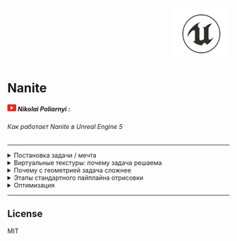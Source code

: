<p align="right">
	<img src="resources/pictures/UnrealEngine-128x128.png" alt="Unreal Engine">
</p>

# Nanite

##### ![Youtube](resources/pictures/Youtube-20x16.png) Nikolai Poliarnyi :
###### *Как работает Nanite в Unreal Engine 5*
- - -

<details>

<summary>Постановка задачи / мечта</summary>

|  | Кино | Игры|
|:------|:------:|:------:|
| Отрисовка | Offline | Realtime ${1\over 60}$ |
| Скорость обработки | Высокое качество | Бюджет качества |
| Подготовка ассетов | **Оригинал** | **Упрощаем assets** |

> Боль игр: Упрощение assets
>> * Время людей
>> * Специфика задачи
>> * Деньги

> Боль кино: Отрисовка
>> * Не хочется долго ждать результата

##### Хотим отдать задачу «упрощение assets» движку Unreal Engine, чтобы удовлетворить все запросы

[//]: # (--- Конец вкладки: Постановка задачи ---)

<br />

</details>

<details>
<summary>Виртуальные текстуры: почему задача решаема</summary>

#### Id Tech
###### Компания, разработавшая популярные игры, засчет технологического прорыва:
> Doom, Quake, <ins>Rage</ins>

###### Они и придумали виртуальные текстуры (ранее назывались Mega Texture, прижилось Virtual Texture)

<br />

<details>
<summary>Mip Map: </summary>

<br />

<details>
<summary>

###### Наглядный пример Mip Map

</summary>

![MipMap](https://github.com/furokl/Nanite/blob/main/resources/pictures/MipMap-660x440.png)

[//]: # (--- Конец изображения: Наглядный пример Mip Map ---)

</details>

###### Есть тяжелая по тем меркам текстура ландшафта 16к х 16к
> * ! Не влезает в память видеокарты (VRAM)
> * ! Нужно перерисовывать большой обьем информации

<details>
<summary>

###### Highmap resolution №1

</summary>

![HighResolutionN1](https://github.com/furokl/Nanite/blob/main/resources/pictures/HighResolutionN1-581x430.png)

[//]: # (--- Конец изображения: Highmap resolution №1 ---)

</details>

<br />

###### * Если объект находится далеко, он может быть не виден персонажу или являться одним пикселем
###### Напрашивается разделить ландшафт на окрестности
> * Рядом с персонажем оригинальное качество
> * По удалению от него уменьшать разрешение
###### *<ins>Mip Map</ins> - Версия текстуры у которой есть разные уровни детализации* 

<details>
<summary>

###### Highmap resolution №2

</summary>

![HighResolutionN2](https://github.com/furokl/Nanite/blob/main/resources/pictures/HighResolutionN2-579x396.png)

[//]: # (--- Конец изображения: Highmap resolution №2 ---)

</details>

<br />

###### Это все еще не решает проблему с объемом видеопамяти (VRAM)
> ! Теперь необходимо иметь несколько сжатых версий одной и той же текстуры

<details>
<summary>

###### Highmap resolution №3

</summary>

![HighResolutionN3](https://github.com/furokl/Nanite/blob/main/resources/pictures/HighResolutionN3-681x544.png)

[//]: # (--- Конец изображения: Highmap resolution №3 ---)

</details>

<br />

###### Тогда мы будем хранить в видеопамяти только разбитые окрестности.
> * В конечном итоге должно выйти, что объем видеопамяти равен кол-ву пикселей монитора
> * Перестаем зависить от разрешения текстуры
###### НО
> * ! Мы предполагаем, что можем автоматически определить какие части текстуры нужны
> * ! Мы предполагаем, что кто-то сам положит в видеопамять эти окрестности

<details>
<summary>

###### Highmap resolution №4

</summary>

![HighResolutionN4](https://github.com/furokl/Nanite/blob/main/resources/pictures/HighResolutionN4-666x516.png)

[//]: # (--- Конец изображения: Highmap resolution №4 ---)

</details>

[//]: # (--- Конец вкладки: Mip Map ---)

</details>

<details>
<summary>Рендер</summary>

###### 1. Первый проход (GPU)
###### Мы смотрим на объект и проецируем его на экран
###### Чтобы скомпенсировать: чем дальше объект от игрока, тем меньше у этого объекта уровень детальности, чтобы пиксель стал сопоставим с пикселем на экране
> * Знаем размер проекции
> * Знаем уровень Mip Map

<details>
<summary>

###### Render №1

</summary>

![RenderN1](https://github.com/furokl/Nanite/blob/main/resources/pictures/RenderN1-590x337.png)

[//]: # (--- Конец изображения: Render №1 ---)

</details>

###### 2. Второй проход (CPU)
###### Процессор смотрит на картину: там перечислено, что нужно для построения кадра
> В Кэше хранится информация о окрестностях, что уже лежат в видеопамяти
>> Если её нет, инициализируем эту информацию.

<details>
<summary>

###### Render №2

</summary>

![RenderN2](https://github.com/furokl/Nanite/blob/main/resources/pictures/RenderN2-741x375.png)

[//]: # (--- Конец изображения: Render №2 ---)

</details>

###### 3. Третий проход
###### Мы гарантировали, что вся информация на картинке прогружена
###### Рисуем виртуальную текстуру на тех уровнях разрешения, на которых нужно с учетом расстояния до персонажа
> Помним, VRAM пропорционально числу пикселей на экране
###### НО
> Гарантирует ли это Readltime? ${1\over 60}$
>> * Все быстро работает за исключением ожидания подгрузки данных в VRAM (пункт 2)
>> * Повезло, если текстура влезла в оперативную память, PCI-E шина может и справится; но <ins>придется ограничивать свободу художника</ins>

<details>
<summary>

###### Render №3

</summary>

![RenderN3](https://github.com/furokl/Nanite/blob/main/resources/pictures/RenderN3-464x345.png)

[//]: # (--- Конец изображения: Render №3 ---)

</details>

###### Что делать?
###### Пусть инициализация подгрузки будет происходить асихронно
###### В свою очередь, прорисовка начнется сразу с тем, что есть
> * Будем всегда держать в VRAM низкодетализированную версию
>> * Если информация о окрестностях есть, заменяем низкодетализированную версию
###### *<ins>Streaming</ins> - Процесс запроса + асихронной подргузки*

[//]: # (--- Конец вкладки: Рендер ---)

</details>

<br />

[//]: # (--- Конец вкладки: Виртуальные текстуры: почему задача решаема ---)

</details>

<details>
<summary>Почему с геометрией задача сложнее</summary>

###### Есть чуйка, что мы можем применить Streaming в том числе к геометрии
###### Однако, стоит отметить, что задача связанная с геометрией не тривиально адаптируется:
> * 2D картинка фильтруема
> * Работаем с регулярной структурой нашей картинки
>> При упрощении 4 пикселя в 1, мы можем просто усреднить их цвет
###### С геометрией мы работаем с большим множеством треугольников
> * Даже если треугольники находятся рядом, мы не можем их упрощать или усреднять

[//]: # (--- Конец вкладки: Почему с геометрией задача сложнее ---)

<br />

</details>

<details>

<summary>Этапы стандартного пайплайна отрисовки</summary>

###### Рассмотрим случай стандартного OpenGL пайплайна
###### (Камера игрока смотрит на вход в пещеру)
###### Видеокарта, с наивной точки зрения, пытается проицировать ВСЮ пещеру на экран, но мы видим лишь ближайшую поверхность

<br />

###### **1. Vertex shader**

<details>
<summary>

###### Pipeline №1

</summary>

![PipelineN1](https://github.com/furokl/Nanite/blob/main/resources/pictures/PipelineN1-464x250.png)

[//]: # (--- Конец изображения: Pipeline №1 ---)

</details>

###### Ближайшую поверхность мы видим из-за Frame buffer / Depth buffer, это еще один виртуальный экран:
> * Вместо цвета храним глубину (float), он же *<ins>Z / depth<</ins>*
> * Побеждает цвет с самой меньшей глубиной
###### Также изображение, находящееся за пределами угла обзора, не будет расчитываться
###### *<ins>Frustum culling</ins> - отсечение геометрии вне видимости игрока*

<br />

<details>
<summary>

###### Pipeline №2

</summary>

![PipelineN2](https://github.com/furokl/Nanite/blob/main/resources/pictures/PipelineN2-218x90.png)

[//]: # (--- Конец изображения: Pipeline №2 ---)

</details>

###### **2. Rasterization**

###### *<ins>Растаризация</ins> - преобразует каждый треугольник в фрагменты (набор пикселей)*
###### У нас есть информация о трех вершинах и нам интересны пиксели находящиеся в треугольнике

<br />

###### **3. Fragment Shader**

###### *<ins>Фрагмент шейдер</ins> - обрабатывает отдельные фрагменты, строя корректное изображение*
###### Шейдер расчитывает такие параметры как:
> * Z
> * UV
> * Color
> * Lighting
>> И на выходе получаем RGB, если победили по <ins>Z-тесту</ins>

[//]: # (--- Конец вкладки: Этапы стандартного пайплайна отрисовки ---)

<br />

</details>

<details>

<summary>Оптимизация</summary>

###### ! Асимптотика Vertex shader вышла O(N), где N - число треугольников, что не может нас устраивать

<details>

<summary>Кластеризация</summary>

###### Объединим треугольники по 128, каждую такую область возьмем в Bounding Box
> * Если Box не подходит - делаем frusting culling для всех треугольников
> * Если Box частично / полностью заходит - рассматриваем треугольники более подробно

<details>
<summary>

###### Кластеризация

</summary>

![Clustering](https://github.com/furokl/Nanite/blob/main/resources/pictures/Clustering-336x393.png)

[//]: # (--- Конец изображения: Кластеризация ---)

</details>

[//]: # (--- Конец вкладки: Кластеризация ---)

</details>

<details>

<summary>Иерархический Z Buffer</summary>

###### Представим, что у нас появилось видение с различными глубинами
###### Возьмем тот же кластер Bounding Box в Depth Buffer
> * Не нужно делать Вершинный шейдер
> * Не нужно делать Растаризацию
> * ! Нужно обработать большое количество значений Z
###### Тогда продолжаем сжимать изображение до тех пор, пока не дойдем до константного значения, к примеру до 1 или 4 пикселя
> * Теперь можем осуществлять Z-Тест, если провалили проверку, эти 128 треугольников нас не интересуют
> * ! Кто дал буфер глубины?

<details>
<summary>

###### Иерархический Z Buffer

</summary>

![HierarhicalBuffer](https://github.com/furokl/Nanite/blob/main/resources/pictures/HierarhicalBuffer-112x30.png)

[//]: # (--- Конец изображения: Иерархический Z Buffer ---)

</details>

###### Проекция кадров в VR:

###### Боль: при быстром движении головой, появлялись микрофризы
###### Каждый кадр - Depth Buffer + RGB
###### Будем не перерисовывать каждый кадр, а менять уже существующий, проецируя основную часть экрана
> + Плавное изображение в движении
> - Дольше отрисовка новых обьектов

<details>
<summary>

###### VR

</summary>

![VR](https://github.com/furokl/Nanite/blob/main/resources/pictures/VR-282x198.png)

[//]: # (--- Конец изображения: VR ---)

</details>

###### Точно также, как с VR: применяем иерархический Z Buffer на основе предыдущего кадра
> Удобнее запомнить, какие треугольники победили по Z-Тесту на основной части экрана

[//]: # (--- Конец вкладки: Иерархический Z Buffer ---)

</details>

[//]: # (--- Конец вкладки: Оптимизация ---)

<br />

</details>

- - -

## License

MIT

[//]: # (Created on 23/12/2023)
[//]: # (By furokl)